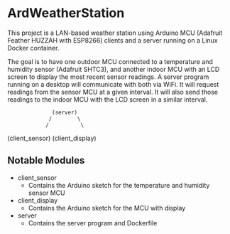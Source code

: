 # ArdWeatherStation

This project is a LAN-based weather station using Arduino MCU (Adafruit Feather HUZZAH with ESP8266) clients and a server running on a Linux Docker container.

The goal is to have one outdoor MCU connected to a temperature and humidity sensor (Adafruit SHTC3), and another indoor MCU with an LCD screen to display the most recent sensor readings.  A server program running on a desktop will communicate with both via WiFi.  It will request readings from the sensor MCU at a given interval.  It will also send those readings to the indoor MCU with the LCD screen in a similar interval.

                  (server)
                 /        \
                /          \
(client_sensor)              (client_display)

## Notable Modules

- client_sensor
    - Contains the Arduino sketch for the temperature and humidity sensor MCU
- client_display
    - Contains the Arduino sketch for the MCU with display
- server
    - Contains the server program and Dockerfile